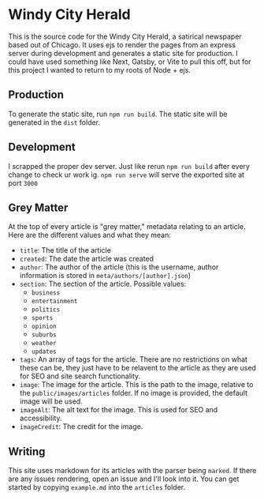 # Windy City Herald

This is the source code for the Windy City Herald, a satirical newspaper based
out of Chicago. It uses ejs to render the pages from an express server during development and generates a static site for production. I could have used something like Next, Gatsby, or Vite to pull this off, but for this project I wanted to return to my roots of Node + ejs.

## Production

To generate the static site, run `npm run build`. The static site will be generated in the `dist` folder.

## Development

I scrapped the proper dev server. Just like rerun `npm run build` after every change to check ur work ig. `npm run serve` will serve the exported site at port `3000`

## Grey Matter

At the top of every article is "grey matter," metadata relating to an article. Here are the different values and what they mean:

- `title`: The title of the article
- `created`: The date the article was created
- `author`: The author of the article (this is the username, author information is stored in `meta/authors/[author].json`)
- `section`: The section of the article. Possible values:
  - `business`
  - `entertainment`
  - `politics`
  - `sports`
  - `opinion`
  - `suburbs`
  - `weather`
  - `updates`
- `tags`: An array of tags for the article. There are no restrictions on what these can be, they just have to be relavent to the article as they are used for SEO and site search functionality.
- `image`: The image for the article. This is the path to the image, relative to the `public/images/articles` folder. If no image is provided, the default image will be used.
- `imageAlt`: The alt text for the image. This is used for SEO and accessibility.
- `imageCredit`: The credit for the image.

## Writing

This site uses markdown for its articles with the parser being `marked`. If there are any issues rendering, open an issue and I'll look into it. You can get started by copying `example.md` into the `articles` folder.